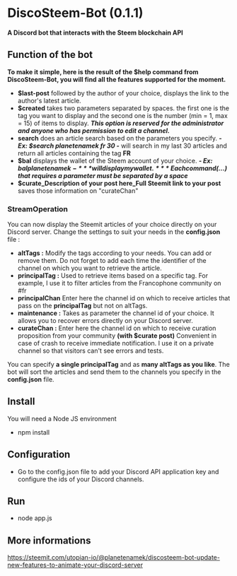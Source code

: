 # DiscoSteem-Bot (0.1.1)

**A Discord bot that interacts with the Steem blockchain API**

## Function of the bot

**To make it simple, here is the result of the **$help** command from DiscoSteem-Bot, you will find all the features supported for the moment.**

- **$last-post** followed by the author of your choice, displays the link to the author's latest article.
- **$created** takes two parameters separated by spaces. the first one is the tag you want to display 
and the second one is the number (min = 1, max = 15) of items to display. 
***This option is reserved for the administrator and anyone who has permission to edit a channel.***
- **search** does an article search based on the parameters you specify. ***- Ex: $search planetenamek fr 30 -*** will search in my last 30 articles and return all articles containing the tag **FR**
- **$bal** displays the wallet of the Steem account of your choice. ***- Ex: $bal planetenamek -*** will display my wallet.
***Each command ($...) that requires a parameter must be separated by a space***
- **$curate_Description of your post here_Full Steemit link to your post** saves those information on "curateChan"
### StreamOperation

You can now display the Steemit articles of your choice directly on your Discord server. Change the settings to suit your needs in the **config.json** file :

- **altTags :** Modify the tags according to your needs. You can add or remove them. Do not forget to add each time the identifier of the channel on which you want to retrieve the article.
- **principalTag :** Used to retrieve items based on a specific tag. For example, I use it to filter articles from the Francophone community on #fr
- **principalChan** Enter here the channel id on which to receive articles that pass on the **principalTag** but not on altTags.
- **maintenance :** Takes as parameter the channel id of your choice. It allows you to recover errors directly on your Discord server. 
- **curateChan :** Enter here the channel id on which to receive curation proposition from your community **(with $curate post)**
Convenient in case of crash to receive immediate notification. I use it on a private channel so that visitors can't see errors and tests.

You can specify **a single principalTag** and as **many altTags as you like**. The bot will sort the articles and send them to the channels you specify in the **config.json** file.

## Install 
You will need a Node JS environment 

- npm install

## Configuration

- Go to the config.json file to add your Discord API application key and configure the ids of your Discord channels.

## Run 

- node app.js


## More informations

https://steemit.com/utopian-io/@planetenamek/discosteem-bot-update-new-features-to-animate-your-discord-server
